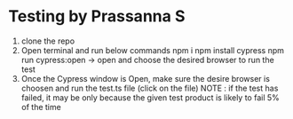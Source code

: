 # Testing by Prassanna S
1. clone the repo
2. Open terminal and run below commands
    npm i
    npm install cypress
    npm run cypress:open  -> open and choose the desired browser to run the test
3. Once the Cypress window is Open, make sure the desire browser is choosen and run the test.ts file (click on the file)
NOTE : if the test has failed, it may be only because the given test product is likely to fail 5% of the time
